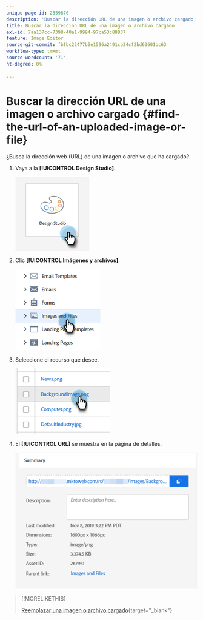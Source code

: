 ```yaml
---
unique-page-id: 2359870
description: 'Buscar la dirección URL de una imagen o archivo cargado: documentos de Marketo, documentación del producto'
title: Buscar la dirección URL de una imagen o archivo cargado
exl-id: 7aa137cc-7398-40a1-9994-97ca53c88837
feature: Image Editor
source-git-commit: fbfbc22477b5e1596a2491cb34cf2bd63601bc63
workflow-type: tm+mt
source-wordcount: '71'
ht-degree: 0%

---
```


# Buscar la dirección URL de una imagen o archivo cargado {#find-the-url-of-an-uploaded-image-or-file}

¿Busca la dirección web (URL) de una imagen o archivo que ha cargado?

1. Vaya a la **[!UICONTROL Design Studio]**.

   ![](assets/find-the-url-of-an-uploaded-image-or-file-1.png)

1. Clic **[!UICONTROL Imágenes y archivos]**.

   ![](assets/find-the-url-of-an-uploaded-image-or-file-2.png)

1. Seleccione el recurso que desee.

   ![](assets/find-the-url-of-an-uploaded-image-or-file-3.png)

1. El **[!UICONTROL URL]** se muestra en la página de detalles.

   ![](assets/find-the-url-of-an-uploaded-image-or-file-4.png)

>[!MORELIKETHIS]
>
>[Reemplazar una imagen o archivo cargado](/help/marketo/product-docs/demand-generation/images-and-files/replace-an-uploaded-image-or-file.md){target="_blank"}
